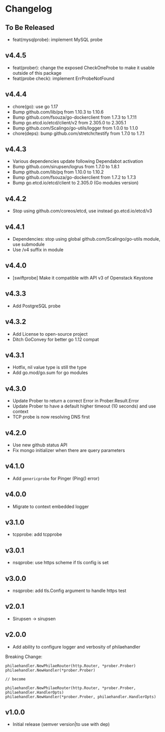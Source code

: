 # Changelog

## To Be Released

* feat(mysqlprobe): implement MySQL probe

## v4.4.5

* feat(prober): change the exposed CheckOneProbe to make it usable outside of this package
* feat(probe check): implement ErrProbeNotFound

## v4.4.4

* chore(go): use go 1.17
* Bump github.com/lib/pq from 1.10.3 to 1.10.6
* Bump github.com/fsouza/go-dockerclient from 1.7.3 to 1.7.11
* Bump go.etcd.io/etcd/client/v2 from 2.305.0 to 2.305.1
* Bump github.com/Scalingo/go-utils/logger from 1.0.0 to 1.1.0
* chore(deps): bump github.com/stretchr/testify from 1.7.0 to 1.7.1

## v4.4.3

* Various dependencies update following Dependabot activation
* Bump github.com/sirupsen/logrus from 1.7.0 to 1.8.1
* Bump github.com/lib/pq from 1.10.0 to 1.10.2
* Bump github.com/fsouza/go-dockerclient from 1.7.2 to 1.7.3
* Bump go.etcd.io/etcd/client to 2.305.0 (Go modules version)

## v4.4.2

* Stop using github.com/coreos/etcd, use instead go.etcd.io/etcd/v3

## v4.4.1

* Dependencies: stop using global github.com/Scalingo/go-utils module, use submodule
* Use /v4 suffix in module

## v4.4.0

* [swiftprobe] Make it compatible with API v3 of Openstack Keystone

## v4.3.3

* Add PostgreSQL probe

## v4.3.2

* Add License to open-source project
* Ditch GoConvey for better go 1.12 compat

## v4.3.1

* Hotfix, nil value type is still the type
* Add go.mod/go.sum for go modules

## v4.3.0

* Update Prober to return a correct Error in Prober.Result.Error
* Update Prober to have a default higher timeout (10 seconds) and use context
* TCP probe is now resolving DNS first

## v4.2.0

* Use new github status API
* Fix mongo initializer when there are query parameters

## v4.1.0

* Add `genericprobe` for Pinger (Ping() error)

## v4.0.0

* Migrate to context embedded logger

## v3.1.0

* tcpprobe: add tcpprobe

## v3.0.1

* nsqprobe: use https scheme if tls config is set

## v3.0.0

* nsqprobe: add tls.Config argument to handle https test

## v2.0.1

* Sirupsen -> sirupsen

## v2.0.0

* Add ability to configure logger and verbosity of philaehandler

Breaking Change:

```
philaehandler.NewPhilaeRouter(http.Router, *prober.Prober)
philaehandler.NewHandler(*prober.Prober)

// become

philaehandler.NewPhilaeRouter(http.Router, *prober.Prober, philaehandler.HandlerOpts)
philaehandler.NewHandler(*prober.Prober, philaehandler.HandlerOpts)
```

## v1.0.0

* Initial release (semver version|to use with dep)
